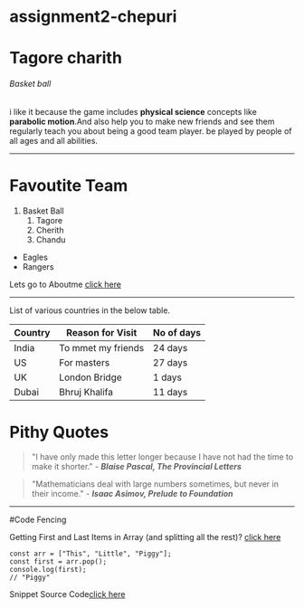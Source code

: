 # assignment2-chepuri
# Tagore charith
###### Basket ball
i like it because the game includes **physical science** concepts like **parabolic motion**.And also help you to make new friends and see them regularly teach you about being a good team player. be played by people of all ages and all abilities.

----------
# Favoutite Team

1. Basket Ball
    1. Tagore
    2. Cherith
    3. Chandu

* Eagles
* Rangers

Lets go to Aboutme [click here](https://github.com/charithtagore/assignment2-chepuri/blob/main/AboutMe.md)

----------------------

List of various countries in the below table.

| Country    | Reason for Visit       | No of days  |
|---------   | ----------------       | ----------  |
| India      | To mmet my friends     | 24 days     |
| US         | For masters            | 27 days     |
| UK         | London Bridge          | 1 days      |
| Dubai      | Bhruj Khalifa          | 11 days     |

# Pithy Quotes

>"I have only made this letter longer because I have not had the time to make it shorter." - ***Blaise Pascal, The Provincial Letters***

>"Mathematicians deal with large numbers sometimes, but never in their income." - ***Isaac Asimov, Prelude to Foundation***

-----------------------------
#Code Fencing 

Getting First and Last Items in Array (and splitting all the rest)? [click here](https://stackoverflow.com/questions/651563/getting-the-last-element-of-a-split-string-array)

```
const arr = ["This", "Little", "Piggy"];
const first = arr.pop();
console.log(first);
// "Piggy"

```

Snippet Source Code[click here](https://css-tricks.com/snippets/javascript/getting-first-and-last-items-in-array-and-splitting-all-the-rest/) 